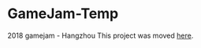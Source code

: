 # GameJam-Temp
2018 gamejam - Hangzhou
This project was moved [here](https://gitee.com/ookk47oo/StayHere).
